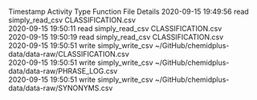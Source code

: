 Timestamp	Activity Type	Function	File	Details
2020-09-15 19:49:56	read	simply_read_csv	CLASSIFICATION.csv	
2020-09-15 19:50:11	read	simply_read_csv	CLASSIFICATION.csv	
2020-09-15 19:50:19	read	simply_read_csv	CLASSIFICATION.csv	
2020-09-15 19:50:51	write	simply_write_csv	~/GitHub/chemidplus-data/data-raw/CLASSIFICATION.csv	
2020-09-15 19:50:51	write	simply_write_csv	~/GitHub/chemidplus-data/data-raw/PHRASE_LOG.csv	
2020-09-15 19:50:51	write	simply_write_csv	~/GitHub/chemidplus-data/data-raw/SYNONYMS.csv	
